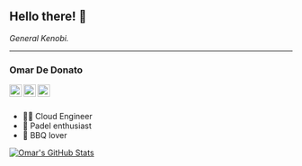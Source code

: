 ## Hello there! 👋
*General Kenobi.*

<hr>

### Omar De Donato
<a href="https://dedonato.eu">
  <img align="left" alt="Omar's Website" width="22px" src="https://cdn.jsdelivr.net/npm/simple-icons@v3/icons/wordpress.svg" />
</a>
<a href="https://twitter.com/odedonato">
  <img align="left" alt="Omar's Twitter" width="22px" src="https://cdn.jsdelivr.net/npm/simple-icons@v3/icons/twitter.svg" />
</a>
<a href="https://www.linkedin.com/in/odedonato/">
  <img align="left" alt="Omar's LinkedIN" width="22px" src="https://cdn.jsdelivr.net/npm/simple-icons@v3/icons/linkedin.svg" />
</a>
<!--
<a href="https://www.reddit.com/user/dedo85">
  <img alt="Omar's Reddit" width="22px" src="https://cdn.jsdelivr.net/npm/simple-icons@v3/icons/reddit.svg" />
</a>
-->
<br /><br />

- 🥷🏼 Cloud Engineer 
- 🎾 Padel enthusiast
- 🥩 BBQ lover

<!--
**odedonato/odedonato** is a ✨ _special_ ✨ repository because its `README.md` (this file) appears on your GitHub profile.

Here are some ideas to get you started:

- 🔭 I’m currently working on ...
- 🌱 I’m currently learning ...
- 👯 I’m looking to collaborate on ...
- 🤔 I’m looking for help with ...
- 💬 Ask me about ...
- 📫 How to reach me: ...
- 😄 Pronouns: ...
- ⚡ Fun fact: ...
-->

[![Omar's GitHub Stats](https://github-readme-stats.vercel.app/api?username=odedonato&show_icons=true)](https://github.com/odedonato)
